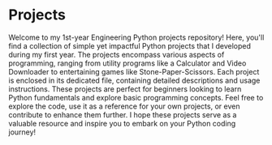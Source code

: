 # Projects
Welcome to my 1st-year Engineering Python projects repository! Here, you'll find a collection of simple yet impactful Python projects that I developed during my first year. The projects encompass various aspects of programming, ranging from utility programs like a Calculator and Video Downloader to entertaining games like Stone-Paper-Scissors. Each project is enclosed in its dedicated file, containing detailed descriptions and usage instructions. These projects are perfect for beginners looking to learn Python fundamentals and explore basic programming concepts. Feel free to explore the code, use it as a reference for your own projects, or even contribute to enhance them further. I hope these projects serve as a valuable resource and inspire you to embark on your Python coding journey!

